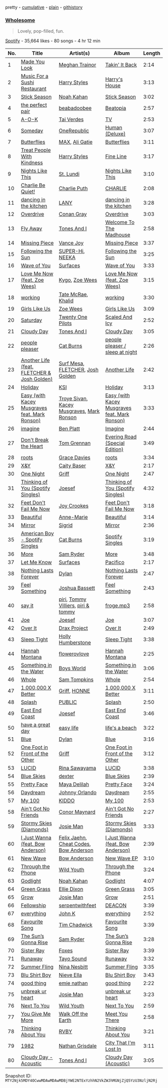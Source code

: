 pretty - [cumulative](/playlists/cumulative/37i9dQZF1DXaiLfJ2acJnZ.md) - [plain](/playlists/plain/37i9dQZF1DXaiLfJ2acJnZ) - [githistory](https://github.githistory.xyz/mackorone/spotify-playlist-archive/blob/main/playlists/plain/37i9dQZF1DXaiLfJ2acJnZ)

### [Wholesome](https://open.spotify.com/playlist/37i9dQZF1DXaiLfJ2acJnZ)

> Lovely, pop\-filled, fun.

[Spotify](https://open.spotify.com/user/spotify) - 35,664 likes - 80 songs - 4 hr 12 min

| No. | Title | Artist(s) | Album | Length |
|---|---|---|---|---|
| 1 | [Made You Look](https://open.spotify.com/track/0QHEIqNKsMoOY5urbzN48u) | [Meghan Trainor](https://open.spotify.com/artist/6JL8zeS1NmiOftqZTRgdTz) | [Takin' It Back](https://open.spotify.com/album/4LVa9bljQRvLYpWr8qyaXs) | 2:14 |
| 2 | [Music For a Sushi Restaurant](https://open.spotify.com/track/5LYMamLv12UPbemOaTPyeV) | [Harry Styles](https://open.spotify.com/artist/6KImCVD70vtIoJWnq6nGn3) | [Harry's House](https://open.spotify.com/album/5r36AJ6VOJtp00oxSkBZ5h) | 3:13 |
| 3 | [Stick Season](https://open.spotify.com/track/0mflMxspEfB0VbI1kyLiAv) | [Noah Kahan](https://open.spotify.com/artist/2RQXRUsr4IW1f3mKyKsy4B) | [Stick Season](https://open.spotify.com/album/50ZenUP4O2Q5eCy2NRNvuz) | 3:02 |
| 4 | [the perfect pair](https://open.spotify.com/track/41P6Tnd8KIHqON0QIydx6a) | [beabadoobee](https://open.spotify.com/artist/35l9BRT7MXmM8bv2WDQiyB) | [Beatopia](https://open.spotify.com/album/2rhNQbqRNxiNQkDXTffe1V) | 2:57 |
| 5 | [A\-O\-K](https://open.spotify.com/track/1sx0XsWUusUoPstbvokZjP) | [Tai Verdes](https://open.spotify.com/artist/2kCO8LXN1usaOPL3iEE28I) | [TV](https://open.spotify.com/album/6E8lxwX7KMAO9nCx4A5tAR) | 2:53 |
| 6 | [Someday](https://open.spotify.com/track/6aDsgHPZsMztSbZernzlF8) | [OneRepublic](https://open.spotify.com/artist/5Pwc4xIPtQLFEnJriah9YJ) | [Human \(Deluxe\)](https://open.spotify.com/album/0SrskI3mHcu5MzKeZNv2f6) | 3:07 |
| 7 | [Butterflies](https://open.spotify.com/track/7eQHxigpuDJjCG50JyzU8v) | [MAX](https://open.spotify.com/artist/1bqxdqvUtPWZri43cKHac8), [Ali Gatie](https://open.spotify.com/artist/4rTv3Ejc7hKMtmoBOK1B4T) | [Butterflies](https://open.spotify.com/album/4TENiEyNNnHbRixbSa0XKg) | 3:11 |
| 8 | [Treat People With Kindness](https://open.spotify.com/track/03mMSLEJCPoGJwQhHpN5y0) | [Harry Styles](https://open.spotify.com/artist/6KImCVD70vtIoJWnq6nGn3) | [Fine Line](https://open.spotify.com/album/7xV2TzoaVc0ycW7fwBwAml) | 3:17 |
| 9 | [Nights Like This](https://open.spotify.com/track/583Fc6qU9thMdXu64j1Wus) | [St\. Lundi](https://open.spotify.com/artist/3i94wxAKQqlJyiPLDmjNdH) | [Nights Like This](https://open.spotify.com/album/3zk9C1O8NXlF4wzc9hqzJi) | 3:10 |
| 10 | [Charlie Be Quiet!](https://open.spotify.com/track/2NGPPfcQfNm3f2ym3WHBuf) | [Charlie Puth](https://open.spotify.com/artist/6VuMaDnrHyPL1p4EHjYLi7) | [CHARLIE](https://open.spotify.com/album/5Jk4Eg7pxYhDrWJCVVzmMt) | 2:08 |
| 11 | [dancing in the kitchen](https://open.spotify.com/track/0ohcCrxZkBfFbkuRPOZQZX) | [LANY](https://open.spotify.com/artist/49tQo2QULno7gxHutgccqF) | [dancing in the kitchen](https://open.spotify.com/album/3fHkjpHZjohpdtiJJdVtez) | 3:28 |
| 12 | [Overdrive](https://open.spotify.com/track/3QyoC6OvQUmpQwQZ18iaTs) | [Conan Gray](https://open.spotify.com/artist/4Uc8Dsxct0oMqx0P6i60ea) | [Overdrive](https://open.spotify.com/album/0DvIDMUOMaaVbXfDVt8jZS) | 3:03 |
| 13 | [Fly Away](https://open.spotify.com/track/2zBDKzqa6sdxeI0fC6OWIC) | [Tones And I](https://open.spotify.com/artist/2NjfBq1NflQcKSeiDooVjY) | [Welcome To The Madhouse](https://open.spotify.com/album/5DVaT8HXcp9bbJh7p4dSpf) | 2:58 |
| 14 | [Missing Piece](https://open.spotify.com/track/5YqdiryRmdAzYFlxo43hAJ) | [Vance Joy](https://open.spotify.com/artist/10exVja0key0uqUkk6LJRT) | [Missing Piece](https://open.spotify.com/album/6zQCdokfVne8dFU5Z5BpS3) | 3:37 |
| 15 | [Following the Sun](https://open.spotify.com/track/5A5bLKdL5I3k3FTEQlAUw7) | [SUPER\-Hi](https://open.spotify.com/artist/2lJ6K4PTrrweXhRiqh1CZE), [NEEKA](https://open.spotify.com/artist/1JPZHb1qziDJ05n0a1OvfW) | [Following the Sun](https://open.spotify.com/album/140Jok6j3tn10bqgUqcUVG) | 3:25 |
| 16 | [Wave of You](https://open.spotify.com/track/5Ne1q9Hv3l2NHBA3Agt8WT) | [Surfaces](https://open.spotify.com/artist/4ETSs924pXMzjIeD6E9b4u) | [Wave of You](https://open.spotify.com/album/0ghwCnjmc0QPPccZfYQuXc) | 3:33 |
| 17 | [Love Me Now \(feat\. Zoe Wees\)](https://open.spotify.com/track/1c1sdxrYLIiuJOlE7PPttb) | [Kygo](https://open.spotify.com/artist/23fqKkggKUBHNkbKtXEls4), [Zoe Wees](https://open.spotify.com/artist/03d2mJXSMtuPI0nIvLnhoS) | [Love Me Now \(feat\. Zoe Wees\)](https://open.spotify.com/album/0GzKBZSFdg6H5ZlYJ6RgCo) | 3:15 |
| 18 | [working](https://open.spotify.com/track/31sSFHIe4NaxltVFOEIcTa) | [Tate McRae](https://open.spotify.com/artist/45dkTj5sMRSjrmBSBeiHym), [Khalid](https://open.spotify.com/artist/6LuN9FCkKOj5PcnpouEgny) | [working](https://open.spotify.com/album/4iCcsBlzVQVZoJzxBvhuyS) | 3:30 |
| 19 | [Girls Like Us](https://open.spotify.com/track/5SFXOMJJ334Wn2PwBHeRZN) | [Zoe Wees](https://open.spotify.com/artist/03d2mJXSMtuPI0nIvLnhoS) | [Girls Like Us](https://open.spotify.com/album/5boy0Dm6JWz7YP8yIWdiyg) | 3:09 |
| 20 | [Saturday](https://open.spotify.com/track/60dwJ8dnqZ4WrIdiu7LkNR) | [Twenty One Pilots](https://open.spotify.com/artist/3YQKmKGau1PzlVlkL1iodx) | [Scaled And Icy](https://open.spotify.com/album/0Q5XBpCYFgUWiG9DUWyAmJ) | 2:52 |
| 21 | [Cloudy Day](https://open.spotify.com/track/0mA7zotmg2ZFMRALljdZsS) | [Tones And I](https://open.spotify.com/artist/2NjfBq1NflQcKSeiDooVjY) | [Cloudy Day](https://open.spotify.com/album/3IbmFFjHMuAkhfk1zFDSow) | 3:05 |
| 22 | [people pleaser](https://open.spotify.com/track/3UEOT0hD60yGB1OMWJxLQ8) | [Cat Burns](https://open.spotify.com/artist/6WFDpw4u23uSpon4BHvFRn) | [people pleaser / sleep at night](https://open.spotify.com/album/6zMAsUOpcpxqOCjYAIku7C) | 2:26 |
| 23 | [Another Life \(feat\. FLETCHER & Josh Golden\)](https://open.spotify.com/track/3ng7epefERNazaZkkbwLdq) | [Surf Mesa](https://open.spotify.com/artist/1lmU3giNF3CSbkVSQmLpHQ), [FLETCHER](https://open.spotify.com/artist/5qa31A9HySw3T7MKWI9bGg), [Josh Golden](https://open.spotify.com/artist/6wUAn24MOirNVNqQM47fda) | [Another Life](https://open.spotify.com/album/5NUs7V7ETbYhyArrEGxyPr) | 2:42 |
| 24 | [Holiday](https://open.spotify.com/track/6nV2dFZXpv1JlqDWBeTXRl) | [KSI](https://open.spotify.com/artist/1nzgtKYFckznkcVMR3Gg4z) | [Holiday](https://open.spotify.com/album/2FiATmtrSNjakqKjqgC6Vb) | 3:13 |
| 25 | [Easy \(with Kacey Musgraves feat\. Mark Ronson\)](https://open.spotify.com/track/4XWaUb7mKRcJR5RPp4IIDr) | [Troye Sivan](https://open.spotify.com/artist/3WGpXCj9YhhfX11TToZcXP), [Kacey Musgraves](https://open.spotify.com/artist/70kkdajctXSbqSMJbQO424), [Mark Ronson](https://open.spotify.com/artist/3hv9jJF3adDNsBSIQDqcjp) | [Easy \(with Kacey Musgraves feat\. Mark Ronson\)](https://open.spotify.com/album/7FUNRteYv2Flt9Lr8JHFIR) | 3:33 |
| 26 | [imagine](https://open.spotify.com/track/716eVtciaJCtTcaknS3QXr) | [Ben Platt](https://open.spotify.com/artist/6qGkLCMQkNGOJ079iEcC5k) | [Imagine](https://open.spotify.com/album/5WV2igw6AWfvAZwfNm83oP) | 2:44 |
| 27 | [Don't Break the Heart](https://open.spotify.com/track/4tS2pyUXiaTjHK7vCBomyF) | [Tom Grennan](https://open.spotify.com/artist/5SHxzwjek1Pipl1Yk11UHv) | [Evering Road \(Special Edition\)](https://open.spotify.com/album/6dfAua5R07Ex8evOwz5sUU) | 3:49 |
| 28 | [roots](https://open.spotify.com/track/5AllnsqFHeN3a08icQsKIb) | [Grace Davies](https://open.spotify.com/artist/55VbVrjmAWcvCknVFfPzvK) | [roots](https://open.spotify.com/album/3igERXsCW4cXwDUmvVpGlx) | 3:34 |
| 29 | [X&Y](https://open.spotify.com/track/5s8msIjj5PJ5UBNsjddZBL) | [Caity Baser](https://open.spotify.com/artist/7dJCdUO0l0K2WXzrzjYpmC) | [X&Y](https://open.spotify.com/album/0nTp6hAIuLmbxoWX0gWmYM) | 2:17 |
| 30 | [One Night](https://open.spotify.com/track/1U9Jp66F0x7IM3Gv09hoxq) | [Griff](https://open.spotify.com/artist/5RJFJWYgtgWktosLrUDzff) | [One Night](https://open.spotify.com/album/1XTaJZrlBJp1gUDfcMhTCA) | 2:47 |
| 31 | [Thinking of You \(Spotify Singles\)](https://open.spotify.com/track/0zXhiHHnUzhCYd3ehnZEe5) | [Joesef](https://open.spotify.com/artist/28EyduqESEOVMO6vglvaUZ) | [Thinking of You \(Spotify Singles\)](https://open.spotify.com/album/27zEODZr1lHmrtaapO6r8r) | 4:32 |
| 32 | [Feet Don't Fail Me Now](https://open.spotify.com/track/1GVkrFVc94CTjm9bdSmGjp) | [Joy Crookes](https://open.spotify.com/artist/5XMyhVhi5ZN2pi0Qwi1zXS) | [Feet Don't Fail Me Now](https://open.spotify.com/album/4AsNUFCul8wrgyUbvBJeQZ) | 3:18 |
| 33 | [Beautiful](https://open.spotify.com/track/5yv6tEdYkY3EfWXGSMSnWj) | [Anne\-Marie](https://open.spotify.com/artist/1zNqDE7qDGCsyzJwohVaoX) | [Beautiful](https://open.spotify.com/album/6XrF9flkOo2jQuCTXPitha) | 3:14 |
| 34 | [Mirror](https://open.spotify.com/track/4NjTrZ2IQeWnIbzyY2SOfz) | [Sigrid](https://open.spotify.com/artist/4TrraAsitQKl821DQY42cZ) | [Mirror](https://open.spotify.com/album/70xpiL7Pl2AlH9J64acWpD) | 2:36 |
| 35 | [American Boy \- Spotify Singles](https://open.spotify.com/track/5ey77lEIBo0I8XztudXKGP) | [Cat Burns](https://open.spotify.com/artist/6WFDpw4u23uSpon4BHvFRn) | [Spotify Singles](https://open.spotify.com/album/5Pn6UVgFupbLC1wgrUHlWO) | 3:19 |
| 36 | [More](https://open.spotify.com/track/3mS7QkIx75iVG9JjXzKfIz) | [Sam Ryder](https://open.spotify.com/artist/1rvnJJghrxl1xakJZct08m) | [More](https://open.spotify.com/album/6whNqO63IXyrbpV6iZ1MBL) | 3:48 |
| 37 | [Let Me Know](https://open.spotify.com/track/4V33aS5qju2ujbQt8JKi6P) | [Surfaces](https://open.spotify.com/artist/4ETSs924pXMzjIeD6E9b4u) | [Pacifico](https://open.spotify.com/album/5PrhnVNOKoJC2aLLfabxuB) | 2:17 |
| 38 | [Nothing Lasts Forever](https://open.spotify.com/track/6IzTSuvoY6w3QAhCfN1Sgb) | [Dylan](https://open.spotify.com/artist/4LOM7NzyrZvlGSYPFDsnTk) | [Nothing Lasts Forever](https://open.spotify.com/album/0eeLFV76Mnl91MEXf893YQ) | 2:47 |
| 39 | [Feel Something](https://open.spotify.com/track/0JU7KoyKSFgY1zJV2ex6Ee) | [Joshua Bassett](https://open.spotify.com/artist/4VdV2qRAYBLINR6uU72V1J) | [Feel Something](https://open.spotify.com/album/5hnjWGpT06tLDq8u8WxhGI) | 2:43 |
| 40 | [say it](https://open.spotify.com/track/1qYSKTn4Peb38J5828xUmF) | [piri](https://open.spotify.com/artist/4DpmPt7gfAAq7WEx0E1X8s), [Tommy Villiers](https://open.spotify.com/artist/4M4KGWKy7pSQ5HaJNCutBN), [piri & tommy](https://open.spotify.com/artist/2U6J9Q89i1TNhesKreFD65) | [froge.mp3](https://open.spotify.com/album/4AueWk2dGXqbMFx7ogEAs7) | 2:58 |
| 41 | [Joe](https://open.spotify.com/track/5qFNMFwY9KkgfKdU1SW7Zl) | [Joesef](https://open.spotify.com/artist/28EyduqESEOVMO6vglvaUZ) | [Joe](https://open.spotify.com/album/1Emg2Es3fZHl7hJ9vETrpI) | 3:07 |
| 42 | [Over It](https://open.spotify.com/track/1I42QMyWviQKegiQRGim0S) | [Drax Project](https://open.spotify.com/artist/6S0IvKlvPMX1RtAYtVpUV8) | [Over It](https://open.spotify.com/album/6oeqSsMiS8lxIi1L34ykXM) | 2:49 |
| 43 | [Sleep Tight](https://open.spotify.com/track/0YAmsr4FqG6on8KNfwxx76) | [Holly Humberstone](https://open.spotify.com/artist/0nnYdIpahs41QiZ9MWp5Wx) | [Sleep Tight](https://open.spotify.com/album/35QXLfwiBbjR2kVNRSKM2R) | 3:38 |
| 44 | [Hannah Montana](https://open.spotify.com/track/00ko8Vr9Hbw0hJC9laqBOj) | [flowerovlove](https://open.spotify.com/artist/1JspXUvEv3D9ddMeLNqYWj) | [Hannah Montana](https://open.spotify.com/album/1rcZE2CoDdOF8W0XUC4Yjp) | 2:25 |
| 45 | [Something in the Water](https://open.spotify.com/track/5z7wmSmPWHgTFz5iOKHhAz) | [Boys World](https://open.spotify.com/artist/0YgZTREOQz8oOGVABXEoXi) | [Something in the Water](https://open.spotify.com/album/0Q8SEDn9byF7xTtKaYumMt) | 3:06 |
| 46 | [Whole](https://open.spotify.com/track/2JZixjPnrQ67VOPQRDKSmH) | [Sam Tompkins](https://open.spotify.com/artist/04uu8U3I1h26Fp2NBkPTRZ) | [Whole](https://open.spotify.com/album/5rITGmazx7CpQZ8N3nTgaW) | 2:54 |
| 47 | [1,000,000 X Better](https://open.spotify.com/track/1wYHNvK8jXzA4TASd5bTMU) | [Griff](https://open.spotify.com/artist/5RJFJWYgtgWktosLrUDzff), [HONNE](https://open.spotify.com/artist/0Vw76uk7P8yVtTClWyOhac) | [1,000,000 X Better](https://open.spotify.com/album/0FshbFuKCMWATy0iqIkzWQ) | 3:11 |
| 48 | [Splash](https://open.spotify.com/track/3ZVYZYIOVCwOnSE7WKRjXV) | [PUBLIC](https://open.spotify.com/artist/4vxaQs6vK54nK89J1VtLex) | [Splash](https://open.spotify.com/album/1AfiyFgWcXPFHRE2xmofea) | 2:50 |
| 49 | [East End Coast](https://open.spotify.com/track/5xIFAPaCtFQhE5VXmmfUP2) | [Joesef](https://open.spotify.com/artist/28EyduqESEOVMO6vglvaUZ) | [East End Coast](https://open.spotify.com/album/6L2bXv5LEsU33rYX2LKbtU) | 3:46 |
| 50 | [have a great day](https://open.spotify.com/track/5EKvSbDk01gFTw8IQNFzUz) | [easy life](https://open.spotify.com/artist/7uwY65fDg3FVJ8MkJ5QuZK) | [life's a beach](https://open.spotify.com/album/2xOawu4iq9fwcdFNvGBTdl) | 3:22 |
| 51 | [Blue](https://open.spotify.com/track/12cytkLzseLMs8EkN0ZdPd) | [Dylan](https://open.spotify.com/artist/4LOM7NzyrZvlGSYPFDsnTk) | [Blue](https://open.spotify.com/album/2lGgFRHNd2jhbBQm6FzPCL) | 3:16 |
| 52 | [One Foot in Front of the Other](https://open.spotify.com/track/032DRv0baStN644jRO2lMV) | [Griff](https://open.spotify.com/artist/5RJFJWYgtgWktosLrUDzff) | [One Foot in Front of the Other](https://open.spotify.com/album/3MsmfBSepcDujGmqtlDHFw) | 3:12 |
| 53 | [LUCID](https://open.spotify.com/track/5DVATjQZPVsm5kWbrPmekU) | [Rina Sawayama](https://open.spotify.com/artist/2KEqzdPS7M5YwGmiuPTdr5) | [LUCID](https://open.spotify.com/album/77ouoghU4UrNpO63JWLR2C) | 3:38 |
| 54 | [Blue Skies](https://open.spotify.com/track/7rcyrazjG6Cul3rloDhAcR) | [dexter](https://open.spotify.com/artist/3bAdh9KH0kxlwrfz7Uh5Aa) | [Blue Skies](https://open.spotify.com/album/3wamfgDMcE4euUPixRXjDL) | 2:39 |
| 55 | [Pretty Face](https://open.spotify.com/track/76FIWDl9FJBphuJhjPkYtr) | [Maya Delilah](https://open.spotify.com/artist/6TWEX2qTj9b0bBsXSVCMKM) | [Pretty Face](https://open.spotify.com/album/4ex498BshH176bBZTm0FBx) | 3:24 |
| 56 | [Daydream](https://open.spotify.com/track/7cGbXyQknlw334XA0NdH80) | [Johnny Orlando](https://open.spotify.com/artist/6aX6KqXgEcARRHwvWxHcFW) | [Daydream](https://open.spotify.com/album/7H3DDXj9Q5QrfIlIhMt03o) | 2:55 |
| 57 | [My 100](https://open.spotify.com/track/11Q3W4kReoMTUWuc8BQyLC) | [KIDDO](https://open.spotify.com/artist/5pXe6yFchq1oyYK3rq2A8i) | [My 100](https://open.spotify.com/album/07jiOfso7WpV92RIsd3AEm) | 2:53 |
| 58 | [Ain't Got No Friends](https://open.spotify.com/track/579xAs0iqnYWRZQJfjAW9U) | [Conor Maynard](https://open.spotify.com/artist/6mU8ucezzms5I2kNH6HNlu) | [Ain't Got No Friends](https://open.spotify.com/album/3OWRyVAA36otEE4Rn50wok) | 2:27 |
| 59 | [Stormy Skies \(Diamonds\)](https://open.spotify.com/track/2bltEK2s3RtxoYMSMiSwX1) | [Josie Man](https://open.spotify.com/artist/1bkxOwOWP9R4SzB6poMhtQ) | [Stormy Skies \(Diamonds\)](https://open.spotify.com/album/0bVupaVa9nDw44G0kBCDlv) | 3:33 |
| 60 | [I Just Wanna \(feat\. Bow Anderson\)](https://open.spotify.com/track/1cVQmBnSLjhWB67iqAXYZZ) | [Felix Jaehn](https://open.spotify.com/artist/4bL2B6hmLlMWnUEZnorEtG), [Cheat Codes](https://open.spotify.com/artist/7DMveApC7UnC2NPfPvlHSU), [Bow Anderson](https://open.spotify.com/artist/6ObN9YNBliscJOImQp4UZO) | [I Just Wanna \(feat\. Bow Anderson\)](https://open.spotify.com/album/1IyHQhcn2u53scCz3w8HsS) | 2:39 |
| 61 | [New Wave](https://open.spotify.com/track/6XEOodNvCsTtWUAnOWSSRi) | [Bow Anderson](https://open.spotify.com/artist/6ObN9YNBliscJOImQp4UZO) | [New Wave EP](https://open.spotify.com/album/1OMjY32vTsGglfWPaM2wte) | 3:10 |
| 62 | [Through the Phone](https://open.spotify.com/track/7wTV32F69jrY1myCj5jok2) | [Wild Youth](https://open.spotify.com/artist/4wZxKygv7GA7oGYzk6bpid) | [Through the Phone](https://open.spotify.com/album/6cozhiaZ4S8vZ8nRgJMAf2) | 3:24 |
| 63 | [Godlight](https://open.spotify.com/track/3t42QATkLwV44TjezAuOnt) | [Noah Kahan](https://open.spotify.com/artist/2RQXRUsr4IW1f3mKyKsy4B) | [Godlight](https://open.spotify.com/album/5EDTEEhMBHthUxOIYmXN5N) | 4:07 |
| 64 | [Green Grass](https://open.spotify.com/track/7kIDMuaQ1JNJuEWjKLMLhM) | [Ellie Dixon](https://open.spotify.com/artist/4mvJltDSlBawXCZhq6NAso) | [Green Grass](https://open.spotify.com/album/7aCF5YOCtZYyiJOnrK4ESH) | 3:05 |
| 65 | [Grow](https://open.spotify.com/track/3Uqn2j1LiMil9XWr29ykEP) | [Josie Man](https://open.spotify.com/artist/1bkxOwOWP9R4SzB6poMhtQ) | [Grow](https://open.spotify.com/album/7BOBuESz1SKYSUoXF4HDJ3) | 2:51 |
| 66 | [Fellowship](https://open.spotify.com/track/1gVB71qZLk0eGwZGaVIUcM) | [serpentwithfeet](https://open.spotify.com/artist/1O9iHQjrVuiAYOJFCBeFSl) | [DEACON](https://open.spotify.com/album/7dHEw1ug6SGPnGa74DQMxV) | 3:39 |
| 67 | [everything](https://open.spotify.com/track/5HKhwpvlIPHLex0gouOQtA) | [John K](https://open.spotify.com/artist/73eAAfRkS2Vi4hx68oTJJE) | [everything](https://open.spotify.com/album/7CAivrvoisdOu9nlQqDVQt) | 2:52 |
| 68 | [Favourite Song](https://open.spotify.com/track/51Gpkl6MSosRyZD1OQPrmF) | [Tim Chadwick](https://open.spotify.com/artist/01xLuKvTWah7tIPATY3MfL) | [Favourite Song](https://open.spotify.com/album/1TWDDWs0gQV3YKnQSCbOgh) | 3:39 |
| 69 | [The Sun’s Gonna Rise](https://open.spotify.com/track/21RwRFSFMOuDcaIqy3aiIH) | [Sam Ryder](https://open.spotify.com/artist/1rvnJJghrxl1xakJZct08m) | [The Sun’s Gonna Rise](https://open.spotify.com/album/0E6xJ4XfgiqiassmXiS7IK) | 3:28 |
| 70 | [Sister Ray](https://open.spotify.com/track/3sl0kzHFwrFESmiqB9yqfO) | [Foxes](https://open.spotify.com/artist/7qRll6DYV06u2VuRPAVqug) | [Sister Ray](https://open.spotify.com/album/1hvYAoC2BdhbvLwj0EIADJ) | 3:39 |
| 71 | [Runaway](https://open.spotify.com/track/4r4J3MFMcMS13784DnSz6K) | [Tayo Sound](https://open.spotify.com/artist/7uELj3CTZDGSpqH1TNPIdQ) | [Runaway](https://open.spotify.com/album/3bPZWrouEC2p6bB9ddAoR4) | 3:32 |
| 72 | [Summer Fling](https://open.spotify.com/track/0370DYqDziz7hpwlMBKRx5) | [Nina Nesbitt](https://open.spotify.com/artist/7AzjETXRUKNRSJHMW9GIqd) | [Summer Fling](https://open.spotify.com/album/1opDOrtEMWuAiAEl9OI6CE) | 3:35 |
| 73 | [Blu Shirt Boy](https://open.spotify.com/track/1BdT5rKfpJtJ2t9hlPsgB3) | [Nieve Ella](https://open.spotify.com/artist/14zhvja4OxwrmivOB3LHOn) | [Blu Shirt Boy](https://open.spotify.com/album/05VXMRVwjCX9ML4llr0AJa) | 3:43 |
| 74 | [good thing](https://open.spotify.com/track/6TuyZfx8LHlC5Tt1FbUgQP) | [emie nathan](https://open.spotify.com/artist/6vFlOaLfKZPqqJuJ3YWhAB) | [good thing](https://open.spotify.com/album/448Uhhw0zZBHdohVWZNCUJ) | 2:22 |
| 75 | [unbreak ur heart](https://open.spotify.com/track/1qQk95hRxQ19H2hVnDXeoW) | [Josie Man](https://open.spotify.com/artist/1bkxOwOWP9R4SzB6poMhtQ) | [unbreak ur heart](https://open.spotify.com/album/3hrfzsCJwiyWh17y6RuYJt) | 3:23 |
| 76 | [Next To You](https://open.spotify.com/track/3UZqOA4wSDFnauAP63sRZO) | [Wild Youth](https://open.spotify.com/artist/4wZxKygv7GA7oGYzk6bpid) | [Next To You](https://open.spotify.com/album/4Y9sJ6dLSRR8EQHn6mXPDA) | 2:59 |
| 77 | [You Give Me More](https://open.spotify.com/track/4yDN3raV23ADESRpIoW8AO) | [Walk Off the Earth](https://open.spotify.com/artist/6jEiUoyyJNPHzSR0Nib6HX) | [Meet You There](https://open.spotify.com/album/5r66GVAfMVNigkXwPgCu6e) | 2:58 |
| 78 | [Thinking About You](https://open.spotify.com/track/5qOlWfTdKPafaINlhpVY5V) | [RVBY](https://open.spotify.com/artist/0kqz7XXvCnxDLku3AfGnc2) | [Thinking About You](https://open.spotify.com/album/138lSNAApov9p0YikNh5gh) | 3:21 |
| 79 | [1982](https://open.spotify.com/track/2l48q7fReW5pz6aaF6Daas) | [Nathan Grisdale](https://open.spotify.com/artist/2CxdgVG8zBFMBPZb4NCb9l) | [City That I'm Lost In](https://open.spotify.com/album/55nT09RXHNHWgx6fX0FYYi) | 3:11 |
| 80 | [Cloudy Day \- Acoustic](https://open.spotify.com/track/1mo5Z6Pmyj2MqCDAZPyah4) | [Tones And I](https://open.spotify.com/artist/2NjfBq1NflQcKSeiDooVjY) | [Cloudy Day \(Acoustic\)](https://open.spotify.com/album/6YylQu9Z1X9Vw3PUaIQGWJ) | 3:05 |

Snapshot ID: `MTY2Njk5MDY4OCwwMDAwMDAwMDBjYWE2NTExYzhhN2VkZWJhMGNjZjQ5YzU3NzljN2Rj`
